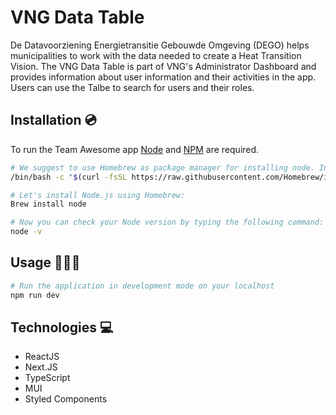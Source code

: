 # VNG Data Table

De Datavoorziening Energietransitie Gebouwde Omgeving (DEGO) helps municipalities to work with the data needed to create a Heat Transition Vision. The VNG Data Table is part of VNG's Administrator Dashboard and provides information about user information and their activities in the app. Users can use the Talbe to search for users and their roles.

## Installation 💿

To run the Team Awesome app [Node](https://nodejs.org/en/) and [NPM](https://docs.npmjs.com/) are required.

```bash
# We suggest to use Homebrew as package manager for installing node. In order to install Homebrew we need to pull the latest installation script from the website.
/bin/bash -c "$(curl -fsSL https://raw.githubusercontent.com/Homebrew/install/HEAD/install.sh)"

# Let's install Node.js using Homebrew:
Brew install node

# Now you can check your Node version by typing the following command:
node -v
```

## Usage 👨🏻‍💻

```bash
# Run the application in development mode on your localhost
npm run dev
```

## Technologies 💻

- ReactJS
- Next.JS
- TypeScript
- MUI
- Styled Components
